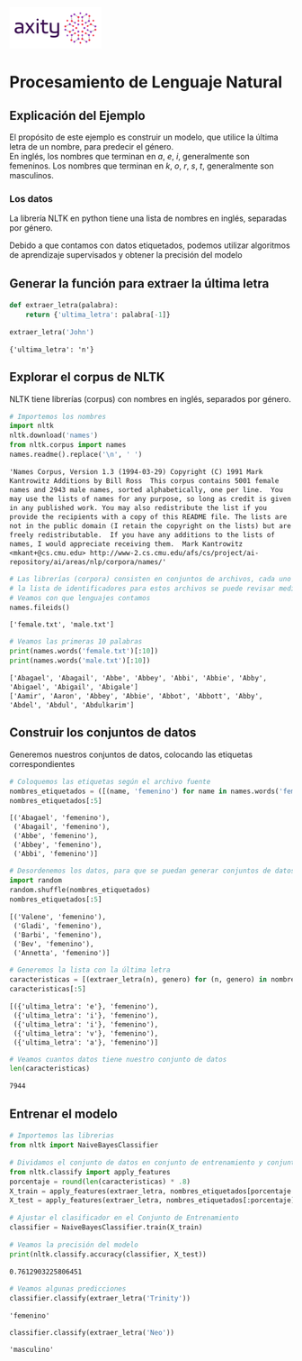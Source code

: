![png](../../../imagenes/logotipo-axity-ppt.png)

# Procesamiento de Lenguaje Natural

## Explicación del Ejemplo

El propósito de este ejemplo es construir un modelo, que utilice la última letra de un nombre, para predecir el género.  
En inglés, los nombres que terminan en *a*, *e*, *i*, generalmente son femeninos. Los nombres que terminan en *k*, *o*, *r*, *s*, *t*, generalmente son masculinos.

### Los datos
La librería NLTK en python tiene una lista de nombres en inglés, separadas por género.  

Debido a que contamos con datos etiquetados, podemos utilizar algoritmos de aprendizaje supervisados y obtener la precisión del modelo

## Generar la función para extraer la última letra


```python
def extraer_letra(palabra):
    return {'ultima_letra': palabra[-1]}
```


```python
extraer_letra('John')
```




    {'ultima_letra': 'n'}



## Explorar el corpus de NLTK

NLTK tiene librerías (corpus) con nombres en inglés, separados por género.


```python
# Importemos los nombres
import nltk
nltk.download('names')
from nltk.corpus import names
names.readme().replace('\n', ' ')
```

    'Names Corpus, Version 1.3 (1994-03-29) Copyright (C) 1991 Mark Kantrowitz Additions by Bill Ross  This corpus contains 5001 female names and 2943 male names, sorted alphabetically, one per line.  You may use the lists of names for any purpose, so long as credit is given in any published work. You may also redistribute the list if you provide the recipients with a copy of this README file. The lists are not in the public domain (I retain the copyright on the lists) but are freely redistributable.  If you have any additions to the lists of names, I would appreciate receiving them.  Mark Kantrowitz <mkant+@cs.cmu.edu> http://www-2.cs.cmu.edu/afs/cs/project/ai-repository/ai/areas/nlp/corpora/names/'




```python
# Las librerías (corpora) consisten en conjuntos de archivos, cada uno con una pieza de texto
# la lista de identificadores para estos archivos se puede revisar mediante el método fileids()
# Veamos con que lenguajes contamos
names.fileids()
```




    ['female.txt', 'male.txt']




```python
# Veamos las primeras 10 palabras
print(names.words('female.txt')[:10])
print(names.words('male.txt')[:10])
```

    ['Abagael', 'Abagail', 'Abbe', 'Abbey', 'Abbi', 'Abbie', 'Abby', 'Abigael', 'Abigail', 'Abigale']
    ['Aamir', 'Aaron', 'Abbey', 'Abbie', 'Abbot', 'Abbott', 'Abby', 'Abdel', 'Abdul', 'Abdulkarim']
    

## Construir los conjuntos de datos

Generemos nuestros conjuntos de datos, colocando las etiquetas correspondientes


```python
# Coloquemos las etiquetas según el archivo fuente
nombres_etiquetados = ([(name, 'femenino') for name in names.words('female.txt')] + [(name, 'masculino') for name in names.words('male.txt')])
nombres_etiquetados[:5]
```




    [('Abagael', 'femenino'),
     ('Abagail', 'femenino'),
     ('Abbe', 'femenino'),
     ('Abbey', 'femenino'),
     ('Abbi', 'femenino')]




```python
# Desordenemos los datos, para que se puedan generar conjuntos de datos de entrenamiento y pruebas
import random
random.shuffle(nombres_etiquetados)
nombres_etiquetados[:5]
```




    [('Valene', 'femenino'),
     ('Gladi', 'femenino'),
     ('Barbi', 'femenino'),
     ('Bev', 'femenino'),
     ('Annetta', 'femenino')]




```python
# Generemos la lista con la última letra
caracteristicas = [(extraer_letra(n), genero) for (n, genero) in nombres_etiquetados]
caracteristicas[:5]
```




    [({'ultima_letra': 'e'}, 'femenino'),
     ({'ultima_letra': 'i'}, 'femenino'),
     ({'ultima_letra': 'i'}, 'femenino'),
     ({'ultima_letra': 'v'}, 'femenino'),
     ({'ultima_letra': 'a'}, 'femenino')]




```python
# Veamos cuantos datos tiene nuestro conjunto de datos
len(caracteristicas)
```




    7944



## Entrenar el modelo


```python
# Importemos las librerias
from nltk import NaiveBayesClassifier
```


```python
# Dividamos el conjunto de datos en conjunto de entrenamiento y conjunto de prueba
from nltk.classify import apply_features
porcentaje = round(len(caracteristicas) * .8)
X_train = apply_features(extraer_letra, nombres_etiquetados[porcentaje:])
X_test = apply_features(extraer_letra, nombres_etiquetados[:porcentaje])
```


```python
# Ajustar el clasificador en el Conjunto de Entrenamiento
classifier = NaiveBayesClassifier.train(X_train)
```


```python
# Veamos la precisión del modelo
print(nltk.classify.accuracy(classifier, X_test))
```

    0.7612903225806451
    


```python
# Veamos algunas predicciones
classifier.classify(extraer_letra('Trinity'))
```




    'femenino'




```python
classifier.classify(extraer_letra('Neo'))
```




    'masculino'


